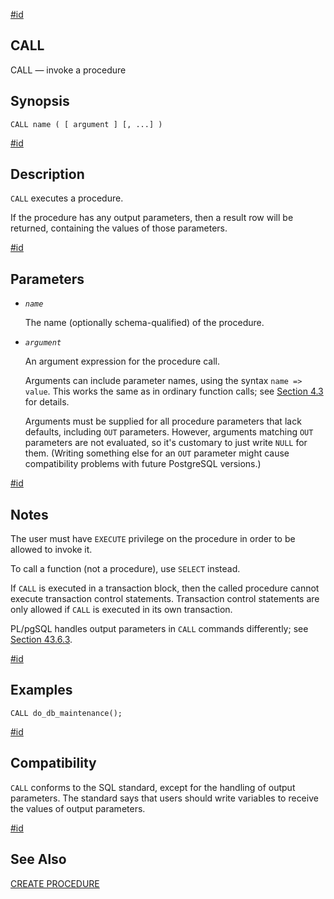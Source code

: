 [#id](#SQL-CALL)

## CALL

CALL — invoke a procedure

## Synopsis

```
CALL name ( [ argument ] [, ...] )
```

[#id](#id-1.9.3.48.5)

## Description

`CALL` executes a procedure.

If the procedure has any output parameters, then a result row will be returned, containing the values of those parameters.

[#id](#id-1.9.3.48.6)

## Parameters

- _`name`_

  The name (optionally schema-qualified) of the procedure.

- _`argument`_

  An argument expression for the procedure call.

  Arguments can include parameter names, using the syntax `name => value`. This works the same as in ordinary function calls; see [Section 4.3](sql-syntax-calling-funcs) for details.

  Arguments must be supplied for all procedure parameters that lack defaults, including `OUT` parameters. However, arguments matching `OUT` parameters are not evaluated, so it's customary to just write `NULL` for them. (Writing something else for an `OUT` parameter might cause compatibility problems with future PostgreSQL versions.)

[#id](#id-1.9.3.48.7)

## Notes

The user must have `EXECUTE` privilege on the procedure in order to be allowed to invoke it.

To call a function (not a procedure), use `SELECT` instead.

If `CALL` is executed in a transaction block, then the called procedure cannot execute transaction control statements. Transaction control statements are only allowed if `CALL` is executed in its own transaction.

PL/pgSQL handles output parameters in `CALL` commands differently; see [Section 43.6.3](plpgsql-control-structures#PLPGSQL-STATEMENTS-CALLING-PROCEDURE).

[#id](#id-1.9.3.48.8)

## Examples

```
CALL do_db_maintenance();
```

[#id](#id-1.9.3.48.9)

## Compatibility

`CALL` conforms to the SQL standard, except for the handling of output parameters. The standard says that users should write variables to receive the values of output parameters.

[#id](#id-1.9.3.48.10)

## See Also

[CREATE PROCEDURE](sql-createprocedure)
